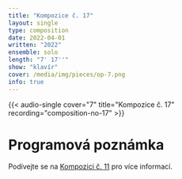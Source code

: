 ```yaml
---
title: "Kompozice č. 17"
layout: single
type: composition
date: 2022-04-01
written: "2022"
ensemble: solo
length: "7' 17''"
show: "klavír"
cover: /media/img/pieces/op-7.png
info: true
---
```


{{< audio-single cover="7" title="Kompozice č. 17" recording="composition-no-17" >}}

# Programová poznámka

Podívejte se na [Kompozici č. 11](/cs/works/solo/composition-no.-11) pro více informací.